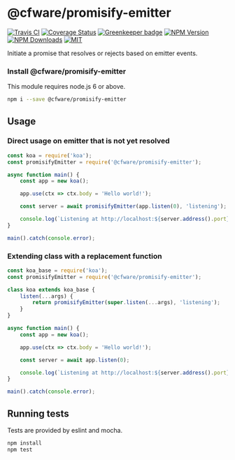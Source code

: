 # @cfware/promisify-emitter

[![Travis CI][travis-image]][travis-url]
[![Coverage Status][coverage-image]][coverage-url]
[![Greenkeeper badge](https://badges.greenkeeper.io/cfware/promisify-emitter.svg)](https://greenkeeper.io/)
[![NPM Version][npm-image]][npm-url]
[![NPM Downloads][downloads-image]][downloads-url]
[![MIT][license-image]](LICENSE)

Initiate a promise that resolves or rejects based on emitter events.

### Install @cfware/promisify-emitter

This module requires node.js 6 or above.

```sh
npm i --save @cfware/promisify-emitter
```

## Usage

### Direct usage on emitter that is not yet resolved
```js
const koa = require('koa');
const promisifyEmitter = require('@cfware/promisify-emitter');

async function main() {
	const app = new koa();

	app.use(ctx => ctx.body = 'Hello world!');

	const server = await promisifyEmitter(app.listen(0), 'listening');

	console.log(`Listening at http://localhost:${server.address().port}/`);
}

main().catch(console.error);
```

### Extending class with a replacement function

```js
const koa_base = require('koa');
const promisifyEmitter = require('@cfware/promisify-emitter');

class koa extends koa_base {
	listen(...args) {
		return promisifyEmitter(super.listen(...args), 'listening');
	}
}

async function main() {
	const app = new koa();

	app.use(ctx => ctx.body = 'Hello world!');

	const server = await app.listen(0);

	console.log(`Listening at http://localhost:${server.address().port}/`);
}

main().catch(console.error);
```

## Running tests

Tests are provided by eslint and mocha.

```sh
npm install
npm test
```

[npm-image]: https://img.shields.io/npm/v/@cfware/promisify-emitter.svg
[npm-url]: https://npmjs.org/package/@cfware/promisify-emitter
[travis-image]: https://travis-ci.org/cfware/promisify-emitter.svg?branch=master
[travis-url]: https://travis-ci.org/cfware/promisify-emitter
[coverage-image]: https://coveralls.io/repos/github/cfware/promisify-emitter/badge.svg
[coverage-url]: https://coveralls.io/github/cfware/promisify-emitter
[downloads-image]: https://img.shields.io/npm/dm/@cfware/promisify-emitter.svg
[downloads-url]: https://npmjs.org/package/@cfware/promisify-emitter
[license-image]: https://img.shields.io/github/license/cfware/promisify-emitter.svg
